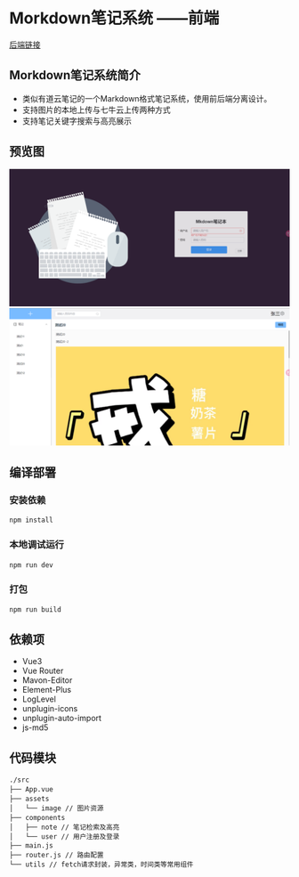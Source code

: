 # Morkdown笔记系统 ——前端
[后端链接](https://github.com/edpeg/mdnote_java.git)

## Morkdown笔记系统简介
* 类似有道云笔记的一个Markdown格式笔记系统，使用前后端分离设计。
* 支持图片的本地上传与七牛云上传两种方式
* 支持笔记关键字搜索与高亮展示

## 预览图
![登录页面](readme/login.png)
![笔记页面](readme/note.png)

## 编译部署
### 安装依赖
```bash
npm install
```
### 本地调试运行
```bash
npm run dev
```
### 打包
```bash
npm run build
```

## 依赖项
* Vue3
* Vue Router
* Mavon-Editor
* Element-Plus
* LogLevel
* unplugin-icons 
* unplugin-auto-import
* js-md5

## 代码模块
```bash
./src
├── App.vue
├── assets
│   └── image // 图片资源 
├── components
│   ├── note // 笔记检索及高亮
│   └── user // 用户注册及登录
├── main.js
├── router.js // 路由配置
└── utils // fetch请求封装，异常类，时间类等常用组件
```